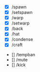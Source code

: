 - [x] /spawn
- [x] /setspawn
- [x] /warp
- [x] /setwarp
- [x] /back
- [x] /hat
- [x] /condense
- [x] /craft
- [] /tempban
- [] /mute
- [] /kick